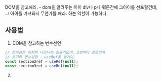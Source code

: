 DOM을 참고해라.  - dom을 알려주는 아이
div나  p나 뭐든간에 그아이를 선포할건데, 그 아이를 가져와서 무언가를 해라. 하는 역할이 가능하다.

## 사용법

1. DOM을 참고하는 변수선언

```jsx
// 첫섹션은 어차피 나오니까 필요가없어. 2번부터 참조하자
// 초기화 변수설정 - useRef를 쓸거야.
const section2ref = useRef(null); 
const section3ref = useRef(null); 
```


2. 